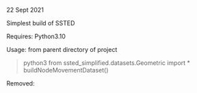 22 Sept 2021

Simplest build of SSTED

Requires: Python3.10

Usage:
from parent directory of project
> python3
> from ssted_simplified.datasets.Geometric import *
> buildNodeMovementDataset()


Removed:













